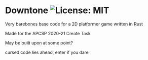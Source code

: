 # Downtone ![License: MIT](https://img.shields.io/badge/License-MIT-yellow.svg)
Very barebones base code for a 2D platformer game written in Rust

Made for the APCSP 2020-21 Create Task

May be built upon at some point?

cursed code lies ahead, enter if you dare

